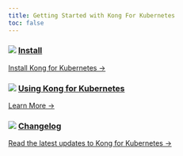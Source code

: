 ```yaml
---
title: Getting Started with Kong For Kubernetes
toc: false
---
```


<div class="docs-grid">
  <div class="docs-grid-block">
    <h3>
        <img src="/assets/images/icons/documentation/icn-doc-reference.svg" />
        <a href="/1.4.x/kong-for-kubernetes/install">Install</a>
    </h3>
    <p></p>
    <a href="/1.4.x/kong-for-kubernetes/install">
        Install Kong for Kubernetes &rarr;
    </a>
  </div>

  <div class="docs-grid-block">
    <h3>
        <img src="/assets/images/icons/documentation/icn-doc-reference.svg" />
        <a href="/1.4.x/kong-for-kubernetes/using-kong-for-kubernetes/">Using Kong for Kubernetes</a>
    </h3>
    <p></p>
    <a href="/1.4.x/kong-for-kubernetes/using-kong-for-kubernetes/">
        Learn More &rarr;
    </a>
  </div>

  <div class="docs-grid-block">
    <h3>
        <img src="/assets/images/icons/documentation/icn-doc-reference.svg" />
        <a href="/1.4.x/kong-for-kubernetes/changelog">Changelog</a>
    </h3>
    <p></p>
    <a href="/1.4.x/kong-for-kubernetes/changelog">
        Read the latest updates to Kong for Kubernetes &rarr;
    </a>
  </div>
</div>
